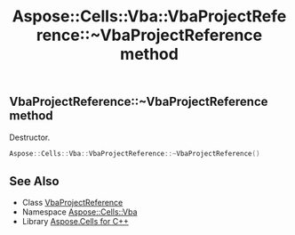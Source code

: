 ﻿---
title: Aspose::Cells::Vba::VbaProjectReference::~VbaProjectReference method
linktitle: ~VbaProjectReference
second_title: Aspose.Cells for C++ API Reference
description: 'Aspose::Cells::Vba::VbaProjectReference::~VbaProjectReference method. Destructor in C++.'
type: docs
weight: 200
url: /cpp/aspose.cells.vba/vbaprojectreference/~vbaprojectreference/
---
## VbaProjectReference::~VbaProjectReference method


Destructor.

```cpp
Aspose::Cells::Vba::VbaProjectReference::~VbaProjectReference()
```

## See Also

* Class [VbaProjectReference](../)
* Namespace [Aspose::Cells::Vba](../../)
* Library [Aspose.Cells for C++](../../../)
